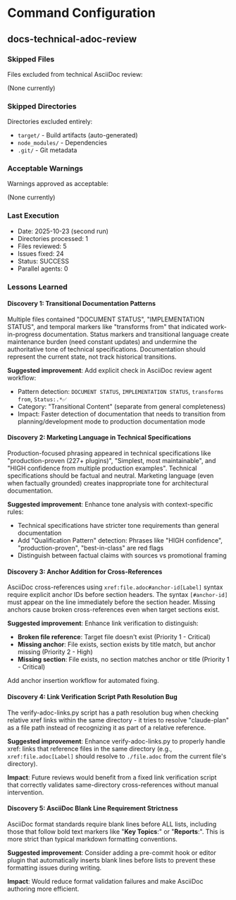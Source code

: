 # Command Configuration

## docs-technical-adoc-review

### Skipped Files

Files excluded from technical AsciiDoc review:

(None currently)

### Skipped Directories

Directories excluded entirely:

- `target/` - Build artifacts (auto-generated)
- `node_modules/` - Dependencies
- `.git/` - Git metadata

### Acceptable Warnings

Warnings approved as acceptable:

(None currently)

### Last Execution

- Date: 2025-10-23 (second run)
- Directories processed: 1
- Files reviewed: 5
- Issues fixed: 24
- Status: SUCCESS
- Parallel agents: 0

### Lessons Learned

#### Discovery 1: Transitional Documentation Patterns
Multiple files contained "DOCUMENT STATUS", "IMPLEMENTATION STATUS", and temporal markers like "transforms from" that indicated work-in-progress documentation. Status markers and transitional language create maintenance burden (need constant updates) and undermine the authoritative tone of technical specifications. Documentation should represent the current state, not track historical transitions.

**Suggested improvement**: Add explicit check in AsciiDoc review agent workflow:
- Pattern detection: `DOCUMENT STATUS`, `IMPLEMENTATION STATUS`, `transforms from`, `Status:.*✅`
- Category: "Transitional Content" (separate from general completeness)
- Impact: Faster detection of documentation that needs to transition from planning/development mode to production documentation mode

#### Discovery 2: Marketing Language in Technical Specifications
Production-focused phrasing appeared in technical specifications like "production-proven (227+ plugins)", "Simplest, most maintainable", and "HIGH confidence from multiple production examples". Technical specifications should be factual and neutral. Marketing language (even when factually grounded) creates inappropriate tone for architectural documentation.

**Suggested improvement**: Enhance tone analysis with context-specific rules:
- Technical specifications have stricter tone requirements than general documentation
- Add "Qualification Pattern" detection: Phrases like "HIGH confidence", "production-proven", "best-in-class" are red flags
- Distinguish between factual claims with sources vs promotional framing

#### Discovery 3: Anchor Addition for Cross-References
AsciiDoc cross-references using `xref:file.adoc#anchor-id[Label]` syntax require explicit anchor IDs before section headers. The syntax `[#anchor-id]` must appear on the line immediately before the section header. Missing anchors cause broken cross-references even when target sections exist.

**Suggested improvement**: Enhance link verification to distinguish:
- **Broken file reference**: Target file doesn't exist (Priority 1 - Critical)
- **Missing anchor**: File exists, section exists by title match, but anchor missing (Priority 2 - High)
- **Missing section**: File exists, no section matches anchor or title (Priority 1 - Critical)

Add anchor insertion workflow for automated fixing.

#### Discovery 4: Link Verification Script Path Resolution Bug
The verify-adoc-links.py script has a path resolution bug when checking relative xref links within the same directory - it tries to resolve "claude-plan" as a file path instead of recognizing it as part of a relative reference.

**Suggested improvement**: Enhance verify-adoc-links.py to properly handle xref: links that reference files in the same directory (e.g., `xref:file.adoc[Label]` should resolve to `./file.adoc` from the current file's directory).

**Impact**: Future reviews would benefit from a fixed link verification script that correctly validates same-directory cross-references without manual intervention.

#### Discovery 5: AsciiDoc Blank Line Requirement Strictness
AsciiDoc format standards require blank lines before ALL lists, including those that follow bold text markers like "**Key Topics**:" or "**Reports**:". This is more strict than typical markdown formatting conventions.

**Suggested improvement**: Consider adding a pre-commit hook or editor plugin that automatically inserts blank lines before lists to prevent these formatting issues during writing.

**Impact**: Would reduce format validation failures and make AsciiDoc authoring more efficient.
